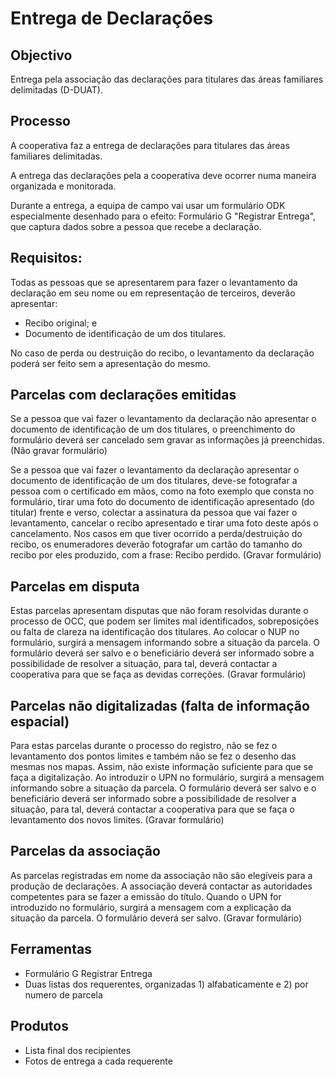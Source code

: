 # Entrega de Declarações

## Objectivo

Entrega pela associação das declarações para titulares das áreas familiares delimitadas \(D-DUAT\).

## Processo

A cooperativa faz a entrega de declarações para titulares das áreas familiares delimitadas.

A entrega das declarações pela a cooperativa deve ocorrer numa maneira organizada e monitorada.

Durante a entrega, a equipa de campo vai usar um formulário ODK especialmente desenhado para o efeito: Formulário G "Registrar Entrega", que captura dados sobre a pessoa que recebe a declaração.

## Requisitos:

Todas as pessoas que se apresentarem para fazer o levantamento da declaração em seu nome ou em representação de terceiros, deverão apresentar:

* Recibo original;    e
* Documento de identificação de um dos titulares.

No caso de perda ou destruição do recibo, o levantamento da declaração poderá ser feito sem a apresentação do mesmo.

## Parcelas com declarações emitidas

Se a pessoa que vai fazer o levantamento da declaração não apresentar o documento de identificação de um dos titulares, o preenchimento do formulário deverá ser cancelado sem gravar as informações já preenchidas. \(Não gravar formulário\)

Se a pessoa que vai fazer o levantamento da declaração apresentar o documento de identificação de um dos titulares, deve-se fotografar a pessoa com o certificado em mãos, como na foto exemplo que consta no formulário, tirar uma foto do documento de identificação apresentado \(do titular\) frente e verso, colectar a assinatura da pessoa que vai fazer o levantamento, cancelar o recibo apresentado e tirar uma foto deste após o cancelamento. Nos casos em que tiver ocorrido a perda/destruição do recibo, os enumeradores deverão fotografar um cartão do tamanho do recibo por eles produzido, com a frase: Recibo perdido. \(Gravar formulário\)

## Parcelas em disputa

Estas parcelas apresentam disputas que não foram resolvidas durante o processo de OCC, que podem ser limites mal identificados, sobreposições ou falta de clareza na identificação dos titulares. Ao colocar o NUP no formulário, surgirá a mensagem informando sobre a situação da parcela. O formulário deverá ser salvo e o beneficiário deverá ser informado sobre a possibilidade de resolver a situação, para tal, deverá contactar a cooperativa para que se faça as devidas correções. \(Gravar formulário\)

## Parcelas não digitalizadas \(falta de informação espacial\)

Para estas parcelas durante o processo do registro, não se fez o levantamento dos pontos limites e também não se fez o desenho das mesmas nos mapas. Assim, não existe informação suficiente para que se faça a digitalização. Ao introduzir o UPN no formulário, surgirá a mensagem informando sobre a situação da parcela. O formulário deverá ser salvo e o beneficiário deverá ser informado sobre a possibilidade de resolver a situação, para tal, deverá contactar a cooperativa para que se faça o levantamento dos novos limites. \(Gravar formulário\)

## Parcelas da associação

As parcelas registradas em nome da associação não são elegíveis para a produção de declarações. A associação deverá contactar as autoridades competentes para se fazer a emissão do título. Quando o UPN for introduzido no formulário, surgirá a mensagem com a explicação da situação da parcela. O formulário deverá ser salvo. \(Gravar formulário\)

## Ferramentas

* Formulário G Registrar Entrega
* Duas listas dos requerentes, organizadas 1\) alfabaticamente e 2\) por numero de parcela

## Produtos

* Lista final dos recipientes
* Fotos de entrega a cada requerente

